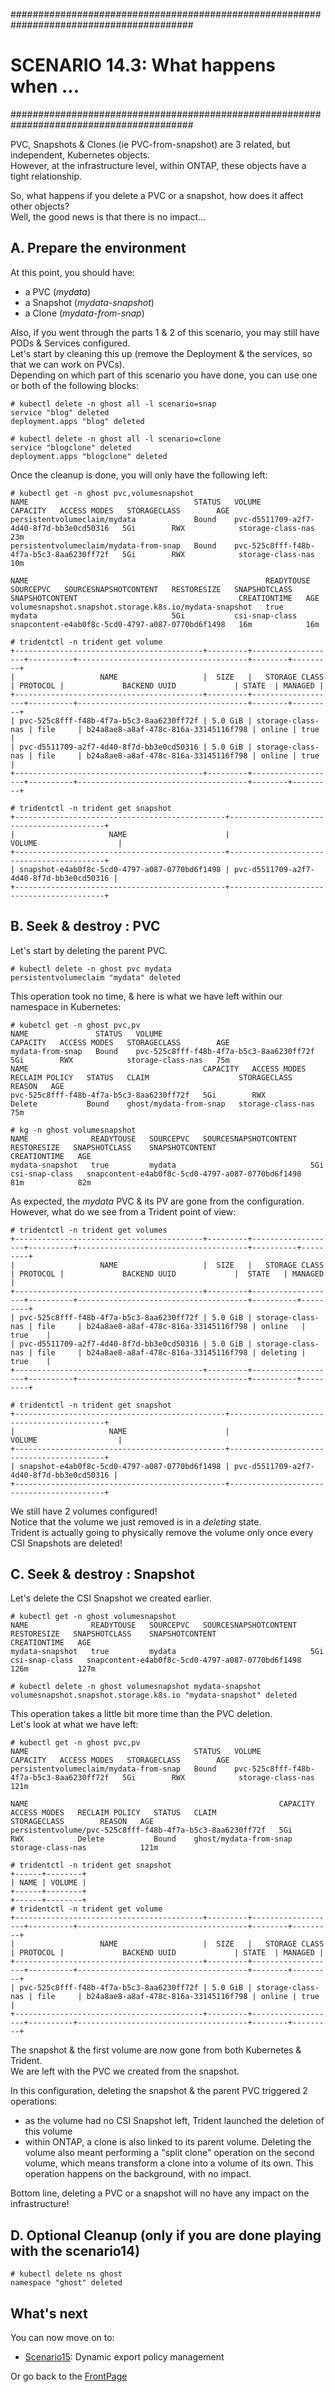 #########################################################################################
# SCENARIO 14.3: What happens when ...
#########################################################################################

PVC, Snapshots & Clones (ie PVC-from-snapshot) are 3 related, but independent, Kubernetes objects.  
However, at the infrastructure level, within ONTAP, these objects have a tight relationship.  

So, what happens if you delete a PVC or a snapshot, how does it affect other objects?  
Well, the good news is that there is no impact...  

## A. Prepare the environment

At this point, you should have:
- a PVC (*mydata*)
- a Snapshot (*mydata-snapshot*)
- a Clone (*mydata-from-snap*)

Also, if you went through the parts 1 & 2 of this scenario, you may still have PODs & Services configured.  
Let's start by cleaning this up (remove the Deployment & the services, so that we can work on PVCs).  
Depending on which part of this scenario you have done, you can use one or both of the following blocks:
```
# kubectl delete -n ghost all -l scenario=snap
service "blog" deleted
deployment.apps "blog" deleted

# kubectl delete -n ghost all -l scenario=clone
service "blogclone" deleted
deployment.apps "blogclone" deleted
```
Once the cleanup is done, you will only have the following left:
```
# kubectl get -n ghost pvc,volumesnapshot
NAME                                     STATUS   VOLUME                                     CAPACITY   ACCESS MODES   STORAGECLASS        AGE
persistentvolumeclaim/mydata             Bound    pvc-d5511709-a2f7-4d40-8f7d-bb3e0cd50316   5Gi        RWX            storage-class-nas   23m
persistentvolumeclaim/mydata-from-snap   Bound    pvc-525c8fff-f48b-4f7a-b5c3-8aa6230ff72f   5Gi        RWX            storage-class-nas   10m

NAME                                                     READYTOUSE   SOURCEPVC   SOURCESNAPSHOTCONTENT   RESTORESIZE   SNAPSHOTCLASS    SNAPSHOTCONTENT                                    CREATIONTIME   AGE
volumesnapshot.snapshot.storage.k8s.io/mydata-snapshot   true         mydata                              5Gi           csi-snap-class   snapcontent-e4ab0f8c-5cd0-4797-a087-0770bd6f1498   16m            16m

# tridentctl -n trident get volume
+------------------------------------------+---------+-------------------+----------+--------------------------------------+--------+---------+
|                   NAME                   |  SIZE   |   STORAGE CLASS   | PROTOCOL |             BACKEND UUID             | STATE  | MANAGED |
+------------------------------------------+---------+-------------------+----------+--------------------------------------+--------+---------+
| pvc-525c8fff-f48b-4f7a-b5c3-8aa6230ff72f | 5.0 GiB | storage-class-nas | file     | b24a8ae8-a8af-478c-816a-33145116f798 | online | true    |
| pvc-d5511709-a2f7-4d40-8f7d-bb3e0cd50316 | 5.0 GiB | storage-class-nas | file     | b24a8ae8-a8af-478c-816a-33145116f798 | online | true    |
+------------------------------------------+---------+-------------------+----------+--------------------------------------+--------+---------+

# tridentctl -n trident get snapshot
+-----------------------------------------------+------------------------------------------+
|                     NAME                      |                  VOLUME                  |
+-----------------------------------------------+------------------------------------------+
| snapshot-e4ab0f8c-5cd0-4797-a087-0770bd6f1498 | pvc-d5511709-a2f7-4d40-8f7d-bb3e0cd50316 |
+-----------------------------------------------+------------------------------------------+
```

## B. Seek & destroy : PVC

Let's start by deleting the parent PVC.  
```
# kubectl delete -n ghost pvc mydata
persistentvolumeclaim "mydata" deleted
```
This operation took no time, & here is what we have left within our namespace in Kubernetes:
```
# kubetcl get -n ghost pvc,pv
NAME               STATUS   VOLUME                                     CAPACITY   ACCESS MODES   STORAGECLASS        AGE
mydata-from-snap   Bound    pvc-525c8fff-f48b-4f7a-b5c3-8aa6230ff72f   5Gi        RWX            storage-class-nas   75m
NAME                                       CAPACITY   ACCESS MODES   RECLAIM POLICY   STATUS   CLAIM                    STORAGECLASS        REASON   AGE
pvc-525c8fff-f48b-4f7a-b5c3-8aa6230ff72f   5Gi        RWX            Delete           Bound    ghost/mydata-from-snap   storage-class-nas            75m

# kg -n ghost volumesnapshot
NAME              READYTOUSE   SOURCEPVC   SOURCESNAPSHOTCONTENT   RESTORESIZE   SNAPSHOTCLASS    SNAPSHOTCONTENT                                    CREATIONTIME   AGE
mydata-snapshot   true         mydata                              5Gi           csi-snap-class   snapcontent-e4ab0f8c-5cd0-4797-a087-0770bd6f1498   81m            82m
```
As expected, the *mydata* PVC & its PV are gone from the configuration.  
However, what do we see from a Trident point of view:
```
# tridentctl -n trident get volumes
+------------------------------------------+---------+-------------------+----------+--------------------------------------+----------+---------+
|                   NAME                   |  SIZE   |   STORAGE CLASS   | PROTOCOL |             BACKEND UUID             |  STATE   | MANAGED |
+------------------------------------------+---------+-------------------+----------+--------------------------------------+----------+---------+
| pvc-525c8fff-f48b-4f7a-b5c3-8aa6230ff72f | 5.0 GiB | storage-class-nas | file     | b24a8ae8-a8af-478c-816a-33145116f798 | online   | true    |
| pvc-d5511709-a2f7-4d40-8f7d-bb3e0cd50316 | 5.0 GiB | storage-class-nas | file     | b24a8ae8-a8af-478c-816a-33145116f798 | deleting | true    |
+------------------------------------------+---------+-------------------+----------+--------------------------------------+----------+---------+

# tridentctl -n trident get snapshot
+-----------------------------------------------+------------------------------------------+
|                     NAME                      |                  VOLUME                  |
+-----------------------------------------------+------------------------------------------+
| snapshot-e4ab0f8c-5cd0-4797-a087-0770bd6f1498 | pvc-d5511709-a2f7-4d40-8f7d-bb3e0cd50316 |
+-----------------------------------------------+------------------------------------------+
```
We still have 2 volumes configured!  
Notice that the volume we just removed is in a *deleting* state.  
Trident is actually going to physically remove the volume only once every CSI Snapshots are deleted!


## C. Seek & destroy : Snapshot

Let's delete the CSI Snapshot we created earlier.
```
# kubectl get -n ghost volumesnapshot
NAME              READYTOUSE   SOURCEPVC   SOURCESNAPSHOTCONTENT   RESTORESIZE   SNAPSHOTCLASS    SNAPSHOTCONTENT                                    CREATIONTIME   AGE
mydata-snapshot   true         mydata                              5Gi           csi-snap-class   snapcontent-e4ab0f8c-5cd0-4797-a087-0770bd6f1498   126m           127m

# kubectl delete -n ghost volumesnapshot mydata-snapshot
volumesnapshot.snapshot.storage.k8s.io "mydata-snapshot" deleted
```
This operation takes a little bit more time than the PVC deletion.  
Let's look at what we have left:
```
# kubectl get -n ghost pvc,pv
NAME                                     STATUS   VOLUME                                     CAPACITY   ACCESS MODES   STORAGECLASS        AGE
persistentvolumeclaim/mydata-from-snap   Bound    pvc-525c8fff-f48b-4f7a-b5c3-8aa6230ff72f   5Gi        RWX            storage-class-nas   121m

NAME                                                        CAPACITY   ACCESS MODES   RECLAIM POLICY   STATUS   CLAIM                    STORAGECLASS        REASON   AGE
persistentvolume/pvc-525c8fff-f48b-4f7a-b5c3-8aa6230ff72f   5Gi        RWX            Delete           Bound    ghost/mydata-from-snap   storage-class-nas            121m

# tridentctl -n trident get snapshot
+------+--------+
| NAME | VOLUME |
+------+--------+
+------+--------+
# tridentctl -n trident get volume
+------------------------------------------+---------+-------------------+----------+--------------------------------------+--------+---------+
|                   NAME                   |  SIZE   |   STORAGE CLASS   | PROTOCOL |             BACKEND UUID             | STATE  | MANAGED |
+------------------------------------------+---------+-------------------+----------+--------------------------------------+--------+---------+
| pvc-525c8fff-f48b-4f7a-b5c3-8aa6230ff72f | 5.0 GiB | storage-class-nas | file     | b24a8ae8-a8af-478c-816a-33145116f798 | online | true    |
+------------------------------------------+---------+-------------------+----------+--------------------------------------+--------+---------+
```
The snapshot & the first volume are now gone from both Kubernetes & Trident.  
We are left with the PVC we created from the snapshot.  

In this configuration, deleting the snapshot & the parent PVC triggered 2 operations:
- as the volume had no CSI Snapshot left, Trident launched the deletion of this volume
- within ONTAP, a clone is also linked to its parent volume. Deleting the volume also meant performing a "split clone" operation on the second volume, which means transform a clone into a volume of its own. This operation happens on the background, with no impact.  

Bottom line, deleting a PVC or a snapshot will no have any impact on the infrastructure!


## D. Optional Cleanup (only if you are done playing with the scenario14)

```
# kubectl delete ns ghost
namespace "ghost" deleted
```

## What's next

You can now move on to:    
- [Scenario15](../../Scenario15): Dynamic export policy management  

Or go back to the [FrontPage](https://github.com/YvosOnTheHub/LabNetApp)